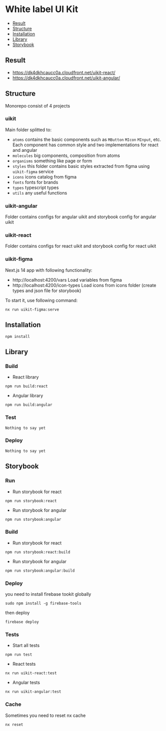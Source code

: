 # White label UI Kit

- [Result](#result)
- [Structure](#structure)
- [Installation](#installation)
- [Library](#library)
- [Storybook](#storybook)

## <a name="result"></a>Result

- https://dk4dkhcaucc0a.cloudfront.net/uikit-react/
- https://dk4dkhcaucc0a.cloudfront.net/uikit-angular/

## <a name="structure"></a>Structure

Monorepo consist of 4 projects

### uikit

Main folder splitted to:

- `atoms` contains the basic components such as `MButton` `MIcon` `MInput`, etc. Each component has common style and two implementations for react and angular
- `molecules` big components, composition from atoms
- `organisms` something like page or form
- `styles` this folder contains basic styles extracted from figma using `uikit-figma` service
- `icons` icons catalog from figma
- `fonts` fonts for brands
- `types` typescript types
- `utils` any useful functions 

### uikit-angular

Folder contains configs for angular uikit and storybook config for angular uikit

### uikit-react

Folder contains configs for react uikit and storybook config for react uikit

### uikit-figma

Next.js 14 app with following functionality:

- http://localhost:4200/vars Load variables from figma
- http://localhost:4200/icon-types Load icons from icons folder (create types and json file for storybook)

To start it, use following command:
```
nx run uikit-figma:serve
```

## <a name="installation"></a>Installation

```
npm install
```

## <a name="library"></a>Library

### Build

- React library
```
npm run build:react
```
- Angular library
```
npm run build:angular
```

### Test

``Nothing to say yet``

### Deploy

``Nothing to say yet``

## <a name="storybook"></a>Storybook

### Run

- Run storybook for react
```
npm run storybook:react
```
- Run storybook for angular
```
npm run storybook:angular
```

### Build

- Run storybook for react
```
npm run storybook:react:build
```
- Run storybook for angular
```
npm run storybook:angular:build
```

### Deploy
you need to install firebase tookit globally

```
sudo npm install -g firebase-tools
```
then deploy
```
firebase deploy
```

### Tests

- Start all tests
```
npm run test
```

- React tests
```
nx run uikit-react:test
```

- Angular tests
```
nx run uikit-angular:test
```

### Cache

Sometimes you need to reset nx cache
```
nx reset
```